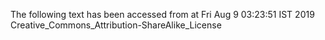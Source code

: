 The following text has been accessed from at Fri Aug 9 03:23:51 IST 2019
Creative_Commons_Attribution-ShareAlike_License
